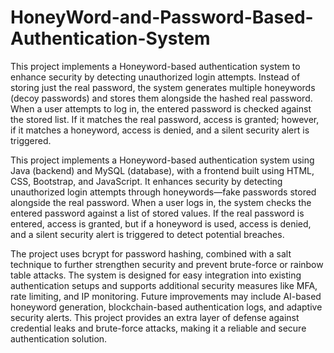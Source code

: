 # HoneyWord-and-Password-Based-Authentication-System

This project implements a Honeyword-based authentication system to enhance security by detecting unauthorized login attempts. Instead of storing just the real password, the system generates multiple honeywords (decoy passwords) and stores them alongside the hashed real password. When a user attempts to log in, the entered password is checked against the stored list. If it matches the real password, access is granted; however, if it matches a honeyword, access is denied, and a silent security alert is triggered.

This project implements a Honeyword-based authentication system using Java (backend) and MySQL (database), with a frontend built using HTML, CSS, Bootstrap, and JavaScript. It enhances security by detecting unauthorized login attempts through honeywords—fake passwords stored alongside the real password. When a user logs in, the system checks the entered password against a list of stored values. If the real password is entered, access is granted, but if a honeyword is used, access is denied, and a silent security alert is triggered to detect potential breaches. 

The project uses bcrypt for password hashing, combined with a salt technique to further strengthen security and prevent brute-force or rainbow table attacks. The system is designed for easy integration into existing authentication setups and supports additional security measures like MFA, rate limiting, and IP monitoring. Future improvements may include AI-based honeyword generation, blockchain-based authentication logs, and adaptive security alerts. This project provides an extra layer of defense against credential leaks and brute-force attacks, making it a reliable and secure authentication solution.
